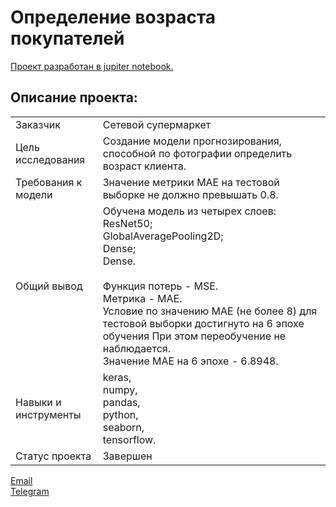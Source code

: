 # Определение возраста покупателей

[Проект разработан в jupiter notebook.](https://github.com/data-analyst-mr/DataScienceProjects/blob/main/projects/educational%20project/age_of_buyers/age_of_buyers.ipynb)<br/>

## Описание проекта:
|   |  |
|---------------|-------------------|
|Заказчик | Cетевой супермаркет|
|Цель исследования| Cоздание модели прогнозирования, способной по фотографии определить возраст клиента.|
|Требования к модели| Значение метрики MAE на тестовой выборке не должно превышать 0.8.|
|Общий вывод|Обучена модель из четырех слоев:<br/>ResNet50;<br/>GlobalAveragePooling2D;<br/>Dense;<br/>Dense.<br/><br/>Функция потерь - MSE.<br/>Метрика - МАЕ.<br/>Условие по значению MAE (не более 8) для тестовой выборки достигнуто на 6 эпохе обучения При этом переобучение не наблюдается.<br/>Значение MAE на 6 эпохе - 6.8948.|
|Навыки и инструменты|keras,<br/>numpy,<br/>pandas,<br/>python,<br/>seaborn,<br/>tensorflow.|
|Статус проекта| Завершен|


[Email](mailto:mikhail-shestakov-2022@bk.ru)<br/>
[Telegram](https://t.me/mshestakov1)
